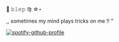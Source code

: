 🦇           𝚋𝚕𝚎𝚙         ♍︎  ☆⋆


 ,,      sometimes my mind plays tricks on me    !!  "

[![spotify-github-profile](https://spotify-github-profile.kittinanx.com/api/view?uid=31newi2imqx6oawnonuoik5iytmi&cover_image=true&theme=natemoo-re&show_offline=false&background_color=ffffff&interchange=false&profanity=false&bar_color=ffb5af&bar_color_cover=false)](https://github.com/kittinan/spotify-github-profile)  

